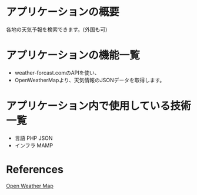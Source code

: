 # アプリケーションの概要
各地の天気予報を検索できます。(外国も可)

# アプリケーションの機能一覧
- weather-forcast.comのAPIを使い、
- OpenWeatherMapより、天気情報のJSONデータを取得します。

# アプリケーション内で使用している技術一覧
- 言語 PHP JSON
- インフラ MAMP

# References
[Open Weather Map](https://openweathermap.org/)<br>
